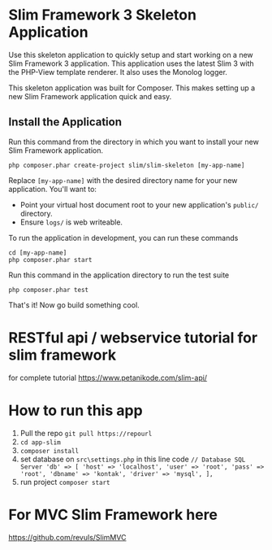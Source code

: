 # Slim Framework 3 Skeleton Application

Use this skeleton application to quickly setup and start working on a new Slim Framework 3 application. This application uses the latest Slim 3 with the PHP-View template renderer. It also uses the Monolog logger.

This skeleton application was built for Composer. This makes setting up a new Slim Framework application quick and easy.

## Install the Application

Run this command from the directory in which you want to install your new Slim Framework application.

    php composer.phar create-project slim/slim-skeleton [my-app-name]

Replace `[my-app-name]` with the desired directory name for your new application. You'll want to:

* Point your virtual host document root to your new application's `public/` directory.
* Ensure `logs/` is web writeable.

To run the application in development, you can run these commands 

	cd [my-app-name]
	php composer.phar start

Run this command in the application directory to run the test suite

	php composer.phar test

That's it! Now go build something cool.

# RESTful api / webservice tutorial for slim framework
for complete tutorial https://www.petanikode.com/slim-api/

# How to run this app
1. Pull the repo `git pull https://repourl`
2. `cd app-slim`
3. `composer install`
4. set database on `src\settings.php`
	in this line code 
	`
    // Database SQL Server
    'db' => [
        'host' => 'localhost',
        'user' => 'root',
        'pass' => 'root',
        'dbname' => 'kontak',
        'driver' => 'mysql',
    ],
	`
5. run project `composer start`


# For MVC Slim Framework here
https://github.com/revuls/SlimMVC